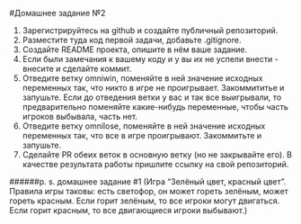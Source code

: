 #Домашнее задание №2

1. Зарегистрируйтесь на github и создайте публичный репозиторий. 
2. Разместите туда код первой задачи, добавьте .gitignore. 
3. Создайте README проекта, опишите в нём ваше задание. 
4. Если были замечания к вашему коду и у вы их не успели внести - внесите и сделайте коммит. 
5. Отведите ветку omniwin, поменяйте в ней значение исходных переменных так, что никто в игре не проигрывает. Закоммититье и запушьте. Если до отведения ветки у вас и так все выигрывали, то предварительно поменяйте какие-нибудь переменные, чтобы часть игроков выбывала, часть нет. 
6. Отведите ветку omnilose, поменяйте в ней значение исходных переменных так, что все в игре проигрывают. Закоммитьте и запушьте. 
7. Сделайте PR обеих веток в основную ветку (но не закрывайте его). 
В качестве результата работы пришлите ссылку на свой репозиторий.

######p. s. домашнее задание #1 (Игра “Зелёный цвет, красный цвет”. Правила игры таковы: есть светофор, он может гореть зелёным, может гореть красным. Если горит зелёным, то все игроки могут двигаться. Если горит красным, то все двигающиеся игроки выбывают.)